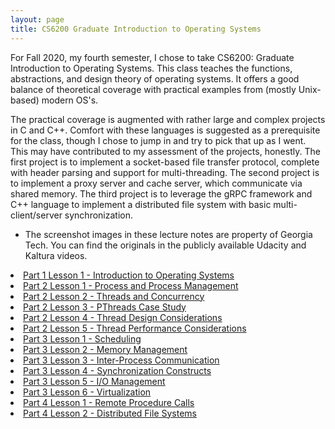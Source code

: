 ```yaml
---
layout: page
title: CS6200 Graduate Introduction to Operating Systems
---
```


For Fall 2020, my fourth semester, I chose to take CS6200: Graduate Introduction to Operating Systems.  This class teaches the functions, abstractions, and design theory of operating systems.  It offers a good balance of theoretical coverage with practical examples from (mostly Unix-based) modern OS's.

The practical coverage is augmented with rather large and complex projects in C and C++.  Comfort with these languages is suggested as a prerequisite for the class, though I chose to jump in and try to pick that up as I went.  This may have contributed to my assessment of the projects, honestly.  The first project is to implement a socket-based file transfer protocol, complete with header parsing and support for multi-threading.  The second project is to implement a proxy server and cache server, which communicate via shared memory.  The third project is to leverage the gRPC framework and C++ language to implement a distributed file system with basic multi-client/server synchronization.

* The screenshot images in these lecture notes are property of Georgia Tech.  You can find the originals in the publicly available Udacity and Kaltura videos.

<section>
 
<li>
<a href="{{ "/gios_lec_P1L2" | prepend: site.baseurl | append: ".html" | replace: '//', '/' }}">
    Part 1 Lesson 1 - Introduction to Operating Systems
</a>
</li>

<li>
<a href="{{ "/gios_lec_P2L1" | prepend: site.baseurl | append: ".html" | replace: '//', '/' }}">
    Part 2 Lesson 1 - Process and Process Management
</a>
</li>

<li>
<a href="{{ "/gios_lec_P2L2" | prepend: site.baseurl | append: ".html" | replace: '//', '/' }}">
    Part 2 Lesson 2 - Threads and Concurrency
</a>
</li>

<li>
<a href="{{ "/gios_lec_P2L3" | prepend: site.baseurl | append: ".html" | replace: '//', '/' }}">
    Part 2 Lesson 3 - PThreads Case Study
</a>
</li>

<li>
<a href="{{ "/gios_lec_P2L4" | prepend: site.baseurl | append: ".html" | replace: '//', '/' }}">
    Part 2 Lesson 4 - Thread Design Considerations
</a>
</li>

<li>
<a href="{{ "/gios_lec_P2L5" | prepend: site.baseurl | append: ".html" | replace: '//', '/' }}">
    Part 2 Lesson 5 - Thread Performance Considerations
</a>
</li>

<li>
<a href="{{ "/gios_lec_P3L1" | prepend: site.baseurl | append: ".html" | replace: '//', '/' }}">
    Part 3 Lesson 1 - Scheduling
</a>
</li>

<li>
<a href="{{ "/gios_lec_P3L2" | prepend: site.baseurl | append: ".html" | replace: '//', '/' }}">
    Part 3 Lesson 2 - Memory Management
</a>
</li>

<li>
<a href="{{ "/gios_lec_P3L3" | prepend: site.baseurl | append: ".html" | replace: '//', '/' }}">
    Part 3 Lesson 3 - Inter-Process Communication
</a>
</li>

<li>
<a href="{{ "/gios_lec_P3L4" | prepend: site.baseurl | append: ".html" | replace: '//', '/' }}">
    Part 3 Lesson 4 - Synchronization Constructs
</a>
</li>

<li>
<a href="{{ "/gios_lec_P3L5" | prepend: site.baseurl | append: ".html" | replace: '//', '/' }}">
    Part 3 Lesson 5 - I/O Management
</a>
</li>

<li>
<a href="{{ "/gios_lec_P3L6" | prepend: site.baseurl | append: ".html" | replace: '//', '/' }}">
    Part 3 Lesson 6 - Virtualization
</a>
</li>

<li>
<a href="{{ "/gios_lec_P4L1" | prepend: site.baseurl | append: ".html" | replace: '//', '/' }}">
    Part 4 Lesson 1 - Remote Procedure Calls
</a>
</li>

<li>
<a href="{{ "/gios_lec_P4L2" | prepend: site.baseurl | append: ".html" | replace: '//', '/' }}">
    Part 4 Lesson 2 - Distributed File Systems
</a>
</li>

</section>